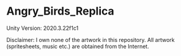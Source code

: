 # Angry_Birds_Replica

Unity Version: 2020.3.22f1c1

Disclaimer: I own none of the artwork in this repository. All artwork (spritesheets, music etc.) are obtained from the Internet.
